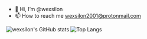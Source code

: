 - 👋 Hi, I’m @wexsilon
- 📫 How to reach me wexsilon2001@protonmail.com

![wexsilon's GitHub stats](https://github-readme-stats.vercel.app/api?username=wexsilon&show_icons=true&theme=radical)
![Top Langs](https://github-readme-stats.vercel.app/api/top-langs/?username=wexsilon&layout=compact&hide=css,html,shell&theme=tokyonight)
<!---
wexsilon/wexsilon is a ✨ special ✨ repository because its `README.md` (this file) appears on your GitHub profile.
You can click the Preview link to take a look at your changes.
--->

